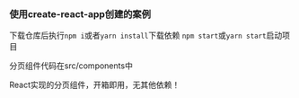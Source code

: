 ### 使用create-react-app创建的案例
下载仓库后执行```npm i```或者```yarn install```下载依赖
```npm start```或```yarn start```启动项目

分页组件代码在src/components中

React实现的分页组件，开箱即用，无其他依赖！
